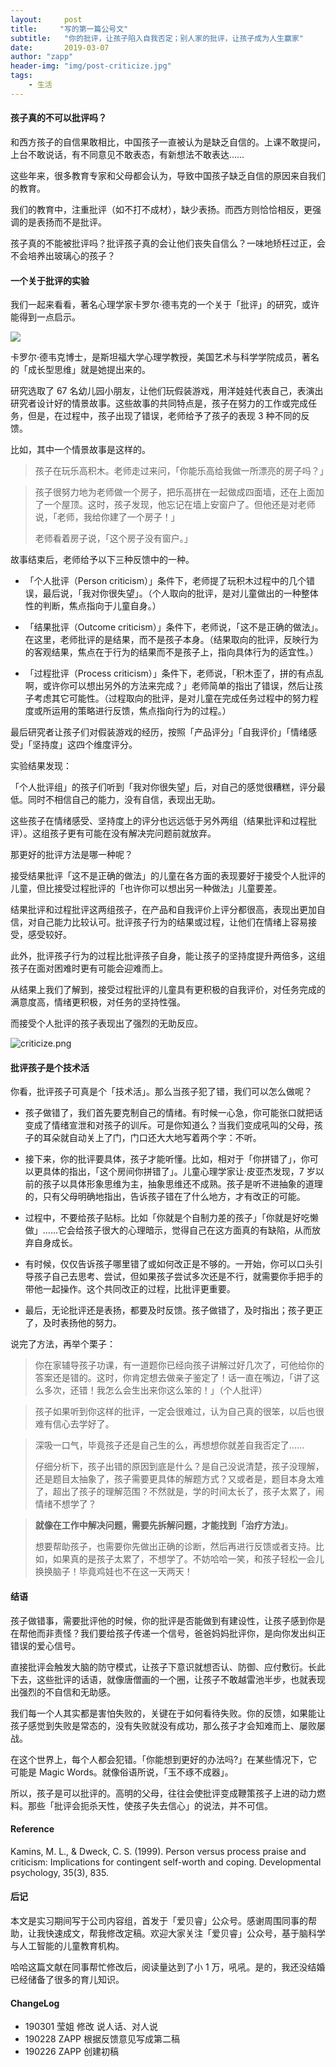 ```yaml
---
layout:     post
title:     "写的第一篇公号文"
subtitle:   "你的批评，让孩子陷入自我否定；别人家的批评，让孩子成为人生赢家"
date:       2019-03-07
author: "zapp"
header-img: "img/post-criticize.jpg"
tags:
    - 生活
---
```



#### 孩子真的不可以批评吗？

和西方孩子的自信果敢相比，中国孩子一直被认为是缺乏自信的。上课不敢提问，上台不敢说话，有不同意见不敢表态，有新想法不敢表达……

这些年来，很多教育专家和父母都会认为，导致中国孩子缺乏自信的原因来自我们的教育。

我们的教育中，注重批评（如不打不成材），缺少表扬。而西方则恰恰相反，更强调的是表扬而不是批评。

孩子真的不能被批评吗？批评孩子真的会让他们丧失自信么？一味地矫枉过正，会不会培养出玻璃心的孩子？

#### 一个关于批评的实验

我们一起来看看，著名心理学家卡罗尔·德韦克的一个关于「批评」的研究，或许能得到一点启示。

![](https://ws1.sinaimg.cn/large/006tKfTcly1g0pvs220y4j30dw0dwq3a.jpg)

卡罗尔·德韦克博士，是斯坦福大学心理学教授，美国艺术与科学学院成员，著名的「成长型思维」就是她提出来的。

研究选取了 67 名幼儿园小朋友，让他们玩假装游戏，用洋娃娃代表自己，表演出研究者设计好的情景故事。这些故事的共同特点是，孩子在努力的工作或完成任务，但是，在过程中，孩子出现了错误，老师给予了孩子的表现 3 种不同的反馈。
 
比如，其中一个情景故事是这样的。

> 孩子在玩乐高积木。老师走过来问，「你能乐高给我做一所漂亮的房子吗？」

> 孩子很努力地为老师做一个房子，把乐高拼在一起做成四面墙，还在上面加了一个屋顶。这时，孩子发现，他忘记在墙上安窗户了。但他还是对老师说，「老师，我给你建了一个房子！」
> 
> 老师看着房子说，「这个房子没有窗户。」

故事结束后，老师给予以下三种反馈中的一种。

* 「个人批评（Person criticism）」条件下，老师提了玩积木过程中的几个错误，最后说，「我对你很失望」。（个人取向的批评，是对儿童做出的一种整体性的判断，焦点指向于儿童自身。）

* 「结果批评（Outcome criticism）」条件下，老师说，「这不是正确的做法」。在这里，老师批评的是结果，而不是孩子本身。（结果取向的批评，反映行为的客观结果，焦点在于行为的结果而不是孩子上，指向具体行为的适宜性。）

* 「过程批评（Process criticism）」条件下，老师说，「积木歪了，拼的有点乱啊，或许你可以想出另外的方法来完成？」老师简单的指出了错误，然后让孩子考虑其它可能性。（过程取向的批评，是对儿童在完成任务过程中的努力程度或所运用的策略进行反馈，焦点指向行为的过程。）

最后研究者让孩子们对假装游戏的经历，按照「产品评分」「自我评价」「情绪感受」「坚持度」这四个维度评分。

实验结果发现：

「个人批评组」的孩子们听到「我对你很失望」后，对自己的感觉很糟糕，评分最低。同时不相信自己的能力，没有自信，表现出无助。

这些孩子在情绪感受、坚持度上的评分也远远低于另外两组（结果批评和过程批评）。这组孩子更有可能在没有解决完问题前就放弃。

那更好的批评方法是哪一种呢？

接受结果批评「这不是正确的做法」的儿童在各方面的表现要好于接受个人批评的儿童，但比接受过程批评的「也许你可以想出另一种做法」儿童要差。

结果批评和过程批评这两组孩子，在产品和自我评价上评分都很高，表现出更加自信，对自己能力比较认可。批评孩子行为的结果或过程，让他们在情绪上容易接受，感受较好。

此外，批评孩子行为的过程比批评孩子自身，能让孩子的坚持度提升两倍多，这组孩子在面对困难时更有可能会迎难而上。

从结果上我们了解到，接受过程批评的儿童具有更积极的自我评价，对任务完成的满意度高，情绪更积极，对任务的坚持性强。

而接受个人批评的孩子表现出了强烈的无助反应。

![criticize.png](https://pics.ibrainbaby.cn/share/criticize.png)

#### 批评孩子是个技术活

你看，批评孩子可真是个「技术活」。那么当孩子犯了错，我们可以怎么做呢？

* 孩子做错了，我们首先要克制自己的情绪。有时候一心急，你可能张口就把话变成了情绪宣泄和对孩子的训斥。可是你知道么？当我们变成吼叫的父母，孩子的耳朵就自动关上了门，门口还大大地写着两个字：不听。

* 接下来，你的批评要具体，孩子才能听懂。比如，相对于「你拼错了」，你可以更具体的指出，「这个房间你拼错了」。儿童心理学家让·皮亚杰发现，7 岁以前的孩子以具体形象思维为主，抽象思维还不成熟。孩子是听不进抽象的道理的，只有父母明确地指出，告诉孩子错在了什么地方，才有改正的可能。

* 过程中，不要给孩子贴标。比如「你就是个自制力差的孩子」「你就是好吃懒做」……它会给孩子很大的心理暗示，觉得自己在这方面真的有缺陷，从而放弃自身成长。

* 有时候，仅仅告诉孩子哪里错了或如何改正是不够的。一开始，你可以口头引导孩子自己去思考、尝试，但如果孩子尝试多次还是不行，就需要你手把手的带他一起操作。这个共同改正的过程，比批评更重要。

* 最后，无论批评还是表扬，都要及时反馈。孩子做错了，及时指出；孩子更正了，及时表扬他的努力。

说完了方法，再举个栗子：

> 你在家辅导孩子功课，有一道题你已经向孩子讲解过好几次了，可他给你的答案还是错的。这时，你肯定想去做亲子鉴定了！话一直在嘴边，「讲了这么多次，还错！我怎么会生出来你这么笨的！」（个人批评）

> 孩子如果听到你这样的批评，一定会很难过，认为自己真的很笨，以后也很难有信心去学好了。

> 深吸一口气，毕竟孩子还是自己生的么，再想想你就差自我否定了……
> 
> 
> 仔细分析下，孩子出错的原因到底是什么？是自己没说清楚，孩子没理解，还是题目太抽象了，孩子需要更具体的解题方式？又或者是，题目本身太难了，超出了孩子的理解范围？不然就是，学的时间太长了，孩子太累了，闹情绪不想学了？

> **就像在工作中解决问题，需要先拆解问题，才能找到「治疗方法」**。
> 
> 想要帮助孩子，也需要你先做出正确的诊断，然后再进行反馈或者支持。比如，如果真的是孩子太累了，不想学了。不妨哈哈一笑，和孩子轻松一会儿换换脑子！毕竟鸡娃也不在这一天两天！

#### 结语

孩子做错事，需要批评他的时候，你的批评是否能做到有建设性，让孩子感到你是在帮他而非责怪？我们要给孩子传递一个信号，爸爸妈妈批评你，是向你发出纠正错误的爱心信号。

直接批评会触发大脑的防守模式，让孩子下意识就想否认、防御、应付敷衍。长此下去，这些批评的话语，就像唐僧画的一个圈，让孩子不敢越雷池半步，也就表现出强烈的不自信和无助感。

我们每一个人其实都是害怕失败的，关键在于如何看待失败。你的反馈，如果能让孩子感觉到失败是常态的，没有失败就没有成功，那么孩子才会知难而上、屡败屡战。

在这个世界上，每个人都会犯错。「你能想到更好的办法吗?」在某些情况下，它可能是 Magic Words。就像俗语所说，「玉不琢不成器」。

所以，孩子是可以批评的。高明的父母，往往会使批评变成鞭策孩子上进的动力燃料。那些「批评会扼杀天性，使孩子失去信心」的说法，并不可信。

#### Reference
Kamins, M. L., & Dweck, C. S. (1999). Person versus process praise and criticism: Implications for contingent self-worth and coping. Developmental psychology, 35(3), 835.

#### 后记

本文是实习期间写于公司内容组，首发于「爱贝睿」公众号。感谢周围同事的帮助，让我快速成文，帮我修改定稿。欢迎大家关注「爱贝睿」公众号，基于脑科学与人工智能的儿童教育机构。

哈哈这篇文献在同事帮忙修改后，阅读量达到了小 1 万，吼吼。是的，我还没结婚已经储备了很多的育儿知识。

#### ChangeLog
* 190301 莹姐  修改 说人话、对人说
* 190228 ZAPP 根据反馈意见写成第二稿
* 190226 ZAPP 创建初稿



